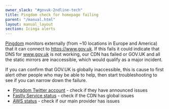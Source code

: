 ```yaml
---
owner_slack: "#govuk-2ndline-tech"
title: Pingdom check for homepage failing
parent: "/manual.html"
layout: manual_layout
section: Icinga alerts
---
```


[Pingdom][] monitors externally (from ~10 locations in Europe and America)
that it can connect to <https://www.gov.uk>. If this fails it could
indicate that DNS for www.gov.uk is not working, our CDN has failed or
GOV.UK and all the static mirrors are inaccessible, which would
qualify as a major incident.

If you can confirm that GOV.UK is globally inaccessible,
this is cause to first alert other people who may be able to
help, then start troubleshooting to see if you can narrow down the
failure.

- [Pingdom Twitter account](https://twitter.com/pingdom) - check if
  they have announced issues
- [Fastly Service status](http://status.fastly.com/) - check if the
  CDN has global issues
- [AWS status](https://status.aws.amazon.com/) - check if our
  main provider has issues

[Pingdom]: /manual/pingdom.html
